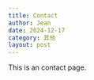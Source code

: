 ```yaml
---
title: Contact
author: Jean
date: 2024-12-17
category: 其他
layout: post
---
```


This is an contact page.
